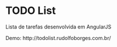 <h1>TODO List</h1>

<p>Lista de tarefas desenvolvida em AngularJS</p>
<p>Demo: http://todolist.rudolfoborges.com.br/</p>